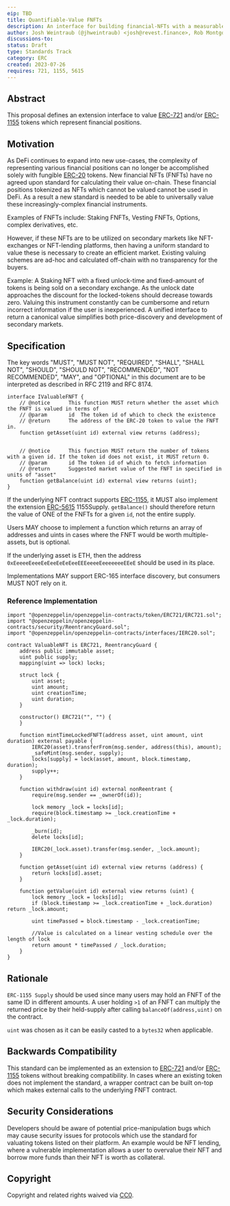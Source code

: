 ```yaml
---
eip: TBD
title: Quantifiable-Value FNFTs
description: An interface for building financial-NFTs with a measurable value
author: Josh Weintraub (@jhweintraub) <josh@revest.finance>, Rob Montgomery (@RobAnon) <rob@revest.finance>
discussions-to: 
status: Draft
type: Standards Track
category: ERC
created: 2023-07-26
requires: 721, 1155, 5615
---
```


## Abstract

This proposal defines an extension interface to value [ERC-721](./eip-721.md) and/or [ERC-1155](./eip-1155.md) tokens which represent financial positions. 

## Motivation

As DeFi continues to expand into new use-cases, the complexity of representing various financial positions can no longer be accomplished solely with fungible [ERC-20](./eip-20.md) tokens. New financial NFTs (FNFTs) have no agreed upon standard for calculating their value on-chain. These financial positions tokenized as NFTs which cannot be valued cannot be used in DeFi. As a result a new standard is needed to be able to universally value these increasingly-complex financial instruments.

Examples of FNFTs include: Staking FNFTs, Vesting FNFTs, Options, complex derivatives, etc.

However, if these NFTs are to be utilized on secondary markets like NFT-exchanges or NFT-lending platforms, then having a uniform standard to value these is necessary to create an efficient market. Existing valuing schemes are ad-hoc and calculated off-chain with no transparency for the buyers. 

Example: A Staking NFT with a fixed unlock-time and fixed-amount of tokens is being sold on a secondary exchange. As the unlock date approaches the discount for the locked-tokens should decrease towards zero. Valuing this instrument constantly can be cumbersome and return incorrect information if the user is inexperienced. A unified interface to return a canonical value simplifies both price-discovery and development of secondary markets.

## Specification

The key words "MUST", "MUST NOT", "REQUIRED", "SHALL", "SHALL NOT", "SHOULD", "SHOULD NOT", "RECOMMENDED", "NOT RECOMMENDED", "MAY", and "OPTIONAL" in this document are to be interpreted as described in RFC 2119 and RFC 8174.

```
interface IValuableFNFT {
    // @notice      This function MUST return whether the asset which the FNFT is valued in terms of
    // @param       id  The token id of which to check the existence
    // @return      The address of the ERC-20 token to value the FNFT in.
    function getAsset(uint id) external view returns (address);


    // @notice      This function MUST return the number of tokens with a given id. If the token id does not exist, it MUST return 0.
    // @param       id The token id of which to fetch information
    // @return      Suggested market value of the FNFT in specified in units of "asset"
    function getBalance(uint id) external view returns (uint);
}
```

If the underlying NFT contract supports [ERC-1155](./eip-1155.md), it MUST also implement the extension [ERC-5615](./eip-5615.md) 1155Supply. `getBalance()` should therefore return the value of ONE of the FNFTs for a given `id`, not the entire supply.

Users MAY choose to implement a function which returns an array of addresses and uints in cases where the FNFT would be worth multiple-assets, but is optional.

If the underlying asset is ETH, then the address `0xEeeeeEeeeEeEeeEeEeEeeEEEeeeeEeeeeeeeEEeE` should be used in its place.

Implementations MAY support ERC-165 interface discovery, but consumers MUST NOT rely on it.

### Reference Implementation

```
import "@openzeppelin/openzeppelin-contracts/token/ERC721/ERC721.sol";
import "@openzeppelin/openzeppelin-contracts/security/ReentrancyGuard.sol";
import "@openzeppelin/openzeppelin-contracts/interfaces/IERC20.sol";

contract ValuableNFT is ERC721, ReentrancyGuard {
    address public immutable asset;
    uint public supply;
    mapping(uint => lock) locks;

    struct lock {
        uint asset;
        uint amount;
        uint creationTime;
        uint duration;
    }

    constructor() ERC721("", "") {
    }

    function mintTimeLockedFNFT(address asset, uint amount, uint duration) external payable {
        IERC20(asset).transferFrom(msg.sender, address(this), amount);
        _safeMint(msg.sender, supply);
        locks[supply] = lock(asset, amount, block.timestamp, duration);
        supply++;
    }

    function withdraw(uint id) external nonReentrant {
        require(msg.sender == _ownerOf(id));
        
        lock memory _lock = locks[id];
        require(block.timestamp >= _lock.creationTime + _lock.duration);

        _burn(id);
        delete locks[id];

        IERC20(_lock.asset).transfer(msg.sender, _lock.amount);
    }

    function getAsset(uint id) external view returns (address) {
        return locks[id].asset;
    }

    function getValue(uint id) external view returns (uint) {
        lock memory _lock = locks[id];
        if (block.timestamp >= _lock.creationTime + _lock.duration) return _lock.amount;

        uint timePassed = block.timestamp - _lock.creationTime;

        //Value is calculated on a linear vesting schedule over the length of lock
        return amount * timePassed / _lock.duration;
    }
}
```

## Rationale

`ERC-1155 Supply` should be used since many users may hold an FNFT of the same ID in different amounts. A user holding `>1` of an FNFT can multiply the returned price by their held-supply after calling `balanceOf(address,uint)` on the contract.

`uint` was chosen as it can be easily casted to a `bytes32` when applicable.

## Backwards Compatibility

This standard can be implemented as an extension to [ERC-721](./eip-721.md) and/or [ERC-1155](./eip-1155.md) tokens without breaking compatibility. In cases where an existing token does not implement the standard, a wrapper contract can be built on-top which makes external calls to the underlying FNFT contract.

## Security Considerations

Developers should be aware of potential price-manipulation bugs which may cause security issues for protocols which use the standard for valuating tokens listed on their platform. An example would be NFT lending, where a vulnerable implementation allows a user to overvalue their NFT and borrow more funds than their NFT is worth as collateral.

## Copyright

Copyright and related rights waived via [CC0](../LICENSE.md).
